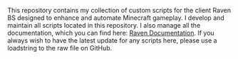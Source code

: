 This repository contains my collection of custom scripts for the client Raven BS designed to enhance and automate Minecraft gameplay.
I develop and maintain all scripts located in this repository.
I also manage all the documentation, which you can find here: [Raven Documentation](https://blowsy.gitbook.io/raven).
If you always wish to have the latest update for any scripts here, please use a loadstring to the raw file on GitHub.
